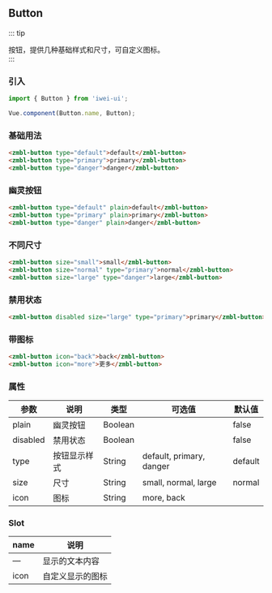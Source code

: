 ## Button
::: tip
 <div>按钮，提供几种基础样式和尺寸，可自定义图标。</div>
:::

### 引入
``` javascript
import { Button } from 'iwei-ui';

Vue.component(Button.name, Button);
```

### 基础用法
```html
<zmbl-button type="default">default</zmbl-button>
<zmbl-button type="primary">primary</zmbl-button>
<zmbl-button type="danger">danger</zmbl-button>
```
### 幽灵按钮
```html
<zmbl-button type="default" plain>default</zmbl-button>
<zmbl-button type="primary" plain>primary</zmbl-button>
<zmbl-button type="danger" plain>danger</zmbl-button>
```

### 不同尺寸
```html
<zmbl-button size="small">small</zmbl-button>
<zmbl-button size="normal" type="primary">normal</zmbl-button>
<zmbl-button size="large" type="danger">large</zmbl-button>
```

### 禁用状态
```html
<zmbl-button disabled size="large" type="primary">primary</zmbl-button>
```

### 带图标
```html
<zmbl-button icon="back">back</zmbl-button>
<zmbl-button icon="more">更多</zmbl-button>
```


### 属性
| 参数            | 说明                        | 类型           | 可选值              | 默认值       |
|-------------------|--------------------------|--------------------|---------------|----------|
| plain             | 幽灵按钮               | Boolean       |        | false       |
| disabled          | 禁用状态              | Boolean        |        | false              |
| type              | 按钮显示样式           | String    | default, primary, danger | default   |
| size             | 尺寸              | String           | small, normal, large            | normal          |
| icon              | 图标           | String          | more, back          |              |

### Slot
| name            | 说明                                     |
|-------------------|---------------------------------------|
| — | 显示的文本内容     |
| icon | 自定义显示的图标     |